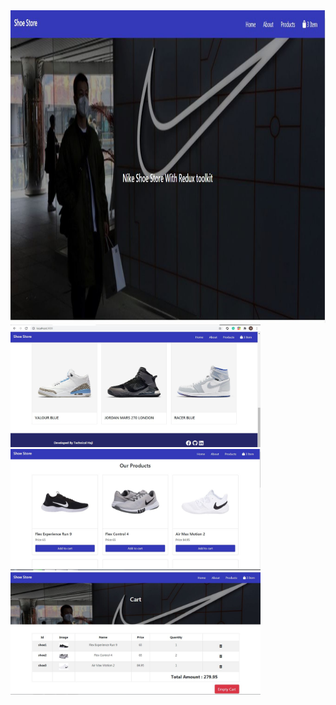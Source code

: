 <img src="src/Images/Capture.JPG" width= "800" height="500">
<img src="src/Images/Capture1.JPG" width= "400">
<img src="src/Images/Capture2.JPG" width= "400">
<img src="src/Images/Capture3.JPG" width= "400">